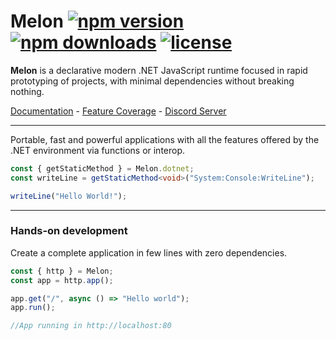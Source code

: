 # Melon [![npm version](https://badgen.net/npm/v/melon-runtime/)](https://www.npmjs.com/package/melon-runtime) [![npm downloads](https://badgen.net/npm/dm/melon-runtime)](https://www.npmjs.com/package/melon-runtime) [![license](https://badgen.net/github/license/MelonRuntime/Melon)](#)

**Melon** is a declarative modern .NET JavaScript runtime focused in rapid prototyping of projects, with minimal dependencies without breaking nothing.

[Documentation](https://github.com/MelonRuntime/Melon/wiki) - [Feature Coverage](./FEATURE_COVERAGE.md) - [Discord Server](https://discord.gg/wDJDT9Yq7C)

<hr>

Portable, fast and powerful applications with all the features offered by the .NET environment via functions or interop.

```ts
const { getStaticMethod } = Melon.dotnet;
const writeLine = getStaticMethod<void>("System:Console:WriteLine");

writeLine("Hello World!");
```

<hr>

### **Hands-on development** 

Create a complete application in few lines with zero dependencies.

```ts
const { http } = Melon;
const app = http.app();

app.get("/", async () => "Hello world");
app.run();

//App running in http://localhost:80
```